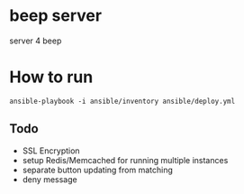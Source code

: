 # beep server

server 4 beep

# How to run

```
ansible-playbook -i ansible/inventory ansible/deploy.yml
```

## Todo

- SSL Encryption
- setup Redis/Memcached for running multiple instances
- separate button updating from matching
- deny message
